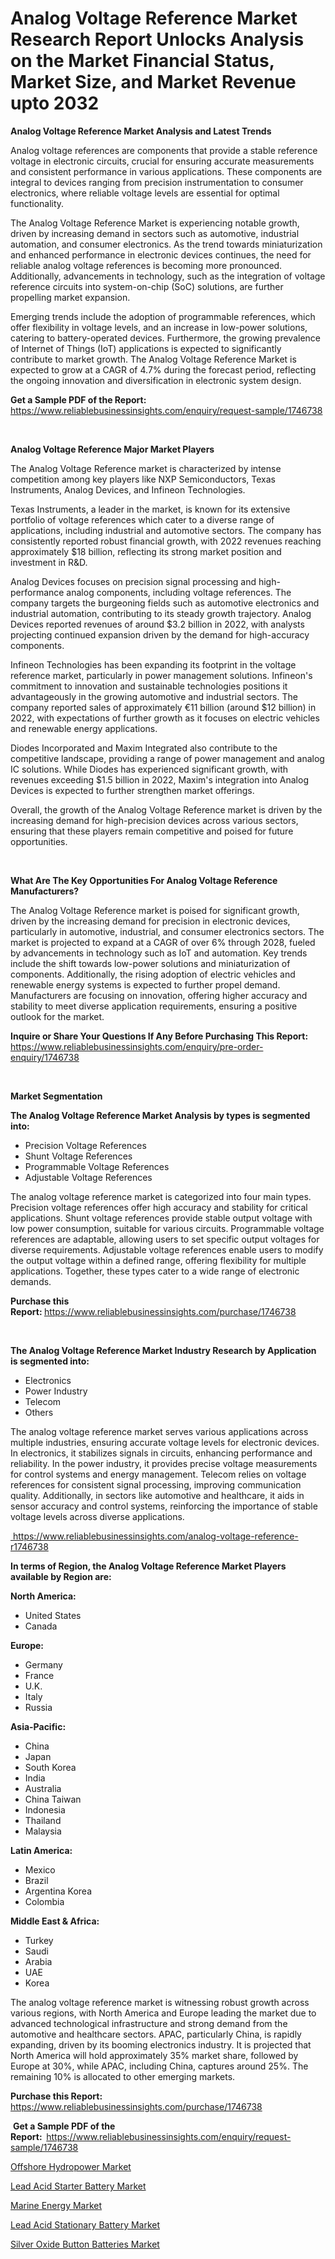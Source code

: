 <p><h1>Analog Voltage Reference Market Research Report Unlocks Analysis on the Market Financial Status, Market Size, and Market Revenue upto 2032</h1></p><p><strong>Analog Voltage Reference Market Analysis and Latest Trends</strong></p>
<p><p>Analog voltage references are components that provide a stable reference voltage in electronic circuits, crucial for ensuring accurate measurements and consistent performance in various applications. These components are integral to devices ranging from precision instrumentation to consumer electronics, where reliable voltage levels are essential for optimal functionality.</p><p>The Analog Voltage Reference Market is experiencing notable growth, driven by increasing demand in sectors such as automotive, industrial automation, and consumer electronics. As the trend towards miniaturization and enhanced performance in electronic devices continues, the need for reliable analog voltage references is becoming more pronounced. Additionally, advancements in technology, such as the integration of voltage reference circuits into system-on-chip (SoC) solutions, are further propelling market expansion. </p><p>Emerging trends include the adoption of programmable references, which offer flexibility in voltage levels, and an increase in low-power solutions, catering to battery-operated devices. Furthermore, the growing prevalence of Internet of Things (IoT) applications is expected to significantly contribute to market growth. The Analog Voltage Reference Market is expected to grow at a CAGR of 4.7% during the forecast period, reflecting the ongoing innovation and diversification in electronic system design.</p></p>
<p><strong>Get a Sample PDF of the Report:&nbsp;</strong> <a href="https://www.reliablebusinessinsights.com/enquiry/request-sample/1746738?utm_campaign=116&utm_medium=2&utm_source=Github&utm_content=ia&utm_term=13022025&utm_id=analog-voltage-reference">https://www.reliablebusinessinsights.com/enquiry/request-sample/1746738</a></p>
<p>&nbsp;</p>
<p><strong>Analog Voltage Reference Major Market Players</strong></p>
<p><p>The Analog Voltage Reference market is characterized by intense competition among key players like NXP Semiconductors, Texas Instruments, Analog Devices, and Infineon Technologies. </p><p>Texas Instruments, a leader in the market, is known for its extensive portfolio of voltage references which cater to a diverse range of applications, including industrial and automotive sectors. The company has consistently reported robust financial growth, with 2022 revenues reaching approximately $18 billion, reflecting its strong market position and investment in R&D.</p><p>Analog Devices focuses on precision signal processing and high-performance analog components, including voltage references. The company targets the burgeoning fields such as automotive electronics and industrial automation, contributing to its steady growth trajectory. Analog Devices reported revenues of around $3.2 billion in 2022, with analysts projecting continued expansion driven by the demand for high-accuracy components.</p><p>Infineon Technologies has been expanding its footprint in the voltage reference market, particularly in power management solutions. Infineon's commitment to innovation and sustainable technologies positions it advantageously in the growing automotive and industrial sectors. The company reported sales of approximately €11 billion (around $12 billion) in 2022, with expectations of further growth as it focuses on electric vehicles and renewable energy applications.</p><p>Diodes Incorporated and Maxim Integrated also contribute to the competitive landscape, providing a range of power management and analog IC solutions. While Diodes has experienced significant growth, with revenues exceeding $1.5 billion in 2022, Maxim's integration into Analog Devices is expected to further strengthen market offerings.</p><p>Overall, the growth of the Analog Voltage Reference market is driven by the increasing demand for high-precision devices across various sectors, ensuring that these players remain competitive and poised for future opportunities.</p></p>
<p>&nbsp;</p>
<p><strong>What Are The Key Opportunities For Analog Voltage Reference Manufacturers?</strong></p>
<p><p>The Analog Voltage Reference market is poised for significant growth, driven by the increasing demand for precision in electronic devices, particularly in automotive, industrial, and consumer electronics sectors. The market is projected to expand at a CAGR of over 6% through 2028, fueled by advancements in technology such as IoT and automation. Key trends include the shift towards low-power solutions and miniaturization of components. Additionally, the rising adoption of electric vehicles and renewable energy systems is expected to further propel demand. Manufacturers are focusing on innovation, offering higher accuracy and stability to meet diverse application requirements, ensuring a positive outlook for the market.</p></p>
<p><strong>Inquire or Share Your Questions If Any Before Purchasing This Report:</strong> <a href="https://www.reliablebusinessinsights.com/enquiry/pre-order-enquiry/1746738?utm_campaign=116&utm_medium=2&utm_source=Github&utm_content=ia&utm_term=13022025&utm_id=analog-voltage-reference">https://www.reliablebusinessinsights.com/enquiry/pre-order-enquiry/1746738</a></p>
<p>&nbsp;</p>
<p><strong>Market Segmentation</strong></p>
<p><strong>The Analog Voltage Reference Market Analysis by types is segmented into:</strong></p>
<p><ul><li>Precision Voltage References</li><li>Shunt Voltage References</li><li>Programmable Voltage References</li><li>Adjustable Voltage References</li></ul></p>
<p><p>The analog voltage reference market is categorized into four main types. Precision voltage references offer high accuracy and stability for critical applications. Shunt voltage references provide stable output voltage with low power consumption, suitable for various circuits. Programmable voltage references are adaptable, allowing users to set specific output voltages for diverse requirements. Adjustable voltage references enable users to modify the output voltage within a defined range, offering flexibility for multiple applications. Together, these types cater to a wide range of electronic demands.</p></p>
<p><strong>Purchase this Report:&nbsp;</strong><a href="https://www.reliablebusinessinsights.com/purchase/1746738?utm_campaign=116&utm_medium=2&utm_source=Github&utm_content=ia&utm_term=13022025&utm_id=analog-voltage-reference">https://www.reliablebusinessinsights.com/purchase/1746738</a></p>
<p>&nbsp;</p>
<p><strong>The Analog Voltage Reference Market Industry Research by Application is segmented into:</strong></p>
<p><ul><li>Electronics</li><li>Power Industry</li><li>Telecom</li><li>Others</li></ul></p>
<p><p>The analog voltage reference market serves various applications across multiple industries, ensuring accurate voltage levels for electronic devices. In electronics, it stabilizes signals in circuits, enhancing performance and reliability. In the power industry, it provides precise voltage measurements for control systems and energy management. Telecom relies on voltage references for consistent signal processing, improving communication quality. Additionally, in sectors like automotive and healthcare, it aids in sensor accuracy and control systems, reinforcing the importance of stable voltage levels across diverse applications.</p></p>
<p><a href="https://www.reliablebusinessinsights.com/analog-voltage-reference-r1746738?utm_campaign=116&utm_medium=2&utm_source=Github&utm_content=ia&utm_term=13022025&utm_id=analog-voltage-reference">&nbsp;https://www.reliablebusinessinsights.com/analog-voltage-reference-r1746738</a></p>
<p><strong>In terms of Region, the Analog Voltage Reference Market Players available by Region are:</strong></p>
<p>
    <p> <strong> North America: </strong>
        <ul>
            <li>United States</li>
            <li>Canada</li>
        </ul>
        </p> 
    <p> <strong> Europe: </strong>
        <ul>
            <li>Germany</li>
            <li>France</li>
            <li>U.K.</li>
            <li>Italy</li>
            <li>Russia</li>
        </ul>
        </p> 
    <p> <strong> Asia-Pacific: </strong>
        <ul>
            <li>China</li>
            <li>Japan</li>
            <li>South Korea</li>
            <li>India</li>
            <li>Australia</li>
            <li>China Taiwan</li>
            <li>Indonesia</li>
            <li>Thailand</li>
            <li>Malaysia</li>
        </ul>
        </p> 
    <p> <strong> Latin America: </strong>
        <ul>
            <li>Mexico</li>
            <li>Brazil</li>
            <li>Argentina Korea</li>
            <li>Colombia</li>
        </ul>
        </p> 
    <p> <strong> Middle East & Africa: </strong>
        <ul>
            <li>Turkey</li>
            <li>Saudi</li>
            <li>Arabia</li>
            <li>UAE</li>
            <li>Korea</li>
        </ul>
    </p>
    </p>
<p><p>The analog voltage reference market is witnessing robust growth across various regions, with North America and Europe leading the market due to advanced technological infrastructure and strong demand from the automotive and healthcare sectors. APAC, particularly China, is rapidly expanding, driven by its booming electronics industry. It is projected that North America will hold approximately 35% market share, followed by Europe at 30%, while APAC, including China, captures around 25%. The remaining 10% is allocated to other emerging markets.</p></p>
<p><strong>Purchase this Report: </strong><a href="https://www.reliablebusinessinsights.com/purchase/1746738?utm_campaign=116&utm_medium=2&utm_source=Github&utm_content=ia&utm_term=13022025&utm_id=analog-voltage-reference">https://www.reliablebusinessinsights.com/purchase/1746738</a></p>
<p>&nbsp;<strong>Get a Sample PDF of the Report:&nbsp;&nbsp;</strong><a href="https://www.reliablebusinessinsights.com/enquiry/request-sample/1746738?utm_campaign=116&utm_medium=2&utm_source=Github&utm_content=ia&utm_term=13022025&utm_id=analog-voltage-reference">https://www.reliablebusinessinsights.com/enquiry/request-sample/1746738</a></p>
<p><strong></strong></p>
<p><p><a href="https://github.com/lateshab69/Market-Research-Report-List-1/blob/main/offshore-hydropower-market.md?utm_campaign=116&utm_medium=2&utm_source=Github&utm_content=ia&utm_term=13022025&utm_id=analog-voltage-reference">Offshore Hydropower Market</a></p><p><a href="https://github.com/nathaliehurles7142/Market-Research-Report-List-1/blob/main/lead-acid-starter-battery-market.md?utm_campaign=116&utm_medium=2&utm_source=Github&utm_content=ia&utm_term=13022025&utm_id=analog-voltage-reference">Lead Acid Starter Battery Market</a></p><p><a href="https://github.com/chongseney974/Market-Research-Report-List-1/blob/main/marine-energy-market.md?utm_campaign=116&utm_medium=2&utm_source=Github&utm_content=ia&utm_term=13022025&utm_id=analog-voltage-reference">Marine Energy Market</a></p><p><a href="https://github.com/rosalinebhakta48/Market-Research-Report-List-1/blob/main/lead-acid-stationary-battery-market.md?utm_campaign=116&utm_medium=2&utm_source=Github&utm_content=ia&utm_term=13022025&utm_id=analog-voltage-reference">Lead Acid Stationary Battery Market</a></p><p><a href="https://github.com/hedbomkrahe/Market-Research-Report-List-1/blob/main/silver-oxide-button-batteries-market.md?utm_campaign=116&utm_medium=2&utm_source=Github&utm_content=ia&utm_term=13022025&utm_id=analog-voltage-reference">Silver Oxide Button Batteries Market</a></p></p>
